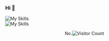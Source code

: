 ### Hi 👋

![My Skills](https://skillicons.dev/icons?i=html,css,sass,js,ts,vue,react,redux,vite,webpack)</br>
![My Skills](https://skillicons.dev/icons?i=nodejs,mysql)
<!-- <div align=center width='100%'>

| 表头1  |  表头1  |                   
| :----------: | :----------: |        
|  在  | 表格单元   |     

</div> -->
<div align=center width='100%'>


No.![Visitor Count](https://profile-counter.glitch.me/all-smile/count.svg)

</div>
<!--
**Kenny-24/Kenny-24** is a ✨ _special_ ✨ repository because its `README.md` (this file) appears on your GitHub profile.

Here are some ideas to get you started:

- 🔭 I’m currently working on ...
- 🌱 I’m currently learning ...
- 👯 I’m looking to collaborate on ...
- 🤔 I’m looking for help with ...
- 💬 Ask me about ...
- 📫 How to reach me: ...
- 😄 Pronouns: ...
- ⚡ Fun fact: ...
-->
